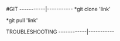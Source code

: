 #GIT
-----------|-----------
*git clone 'link'

*git pull 'link'


TROUBLESHOOTING
------------|-----------
